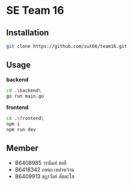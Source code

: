 # SE Team 16

## Installation

```bash
git clone https://github.com/sut66/team16.git
```

## Usage

**backend**

```bash
cd .\backend\
go run main.go
```

**frontend**

```bash
cd .\frontend\
npm i
npm run dev
```

## Member

- B6408985 วรนันท์ ชอลี
- B6418342 กษมา เหล่าหว้าน
- B6409913 ชฎาวัลย์ สัตตะโส 
